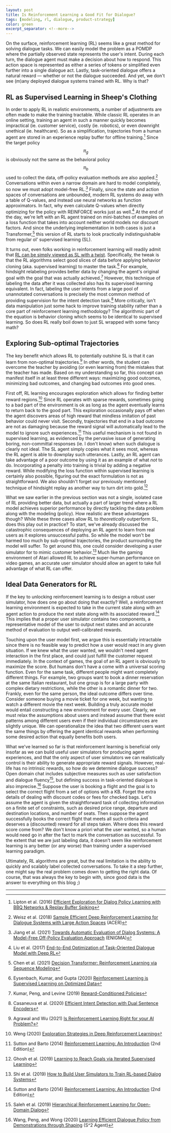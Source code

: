 ```yaml
---
layout: post
title: Is Reinforcement Learning a Good Fit for Dialogue?
tags: [modeling, rl, dialogue, product-strategy]
color: green
excerpt_separator: <!--more-->
---
```


On the surface, reinforcement learning (RL) seems like a great method for solving dialogue tasks.  We can easily model the problem as a POMDP where the partially observed state represents the user's intent.  During each turn, the dialogue agent must make a decision about how to respond. This action space is represented as either a series of tokens or simplified even further into a single dialogue act.  Lastly, task-oriented dialogue offers a natural reward — whether or not the dialogue succeeded.  And yet, we don't see (m)any deployed dialogue systems trained with RL.  Why is that?
 <!--more-->

## RL as Supervised Learning in Sheep's Clothing

In order to apply RL in realistic environments, a number of adjustments are often made to make the training tractable. While classic RL operates in an online setting, training an agent in such a manner quickly becomes impractical (ie. customer service), costly (ie. robotics), or even downright unethical (ie. healthcare).  So as a simplification, trajectories from a human agent are stored in an experience replay buffer for offline training.[^1] Since the target policy $$\pi_g$$ is obviously not the same as the behavioral policy $$\pi_b$$ used to collect the data, off-policy evaluation methods are also applied.[^2] Conversations within even a narrow domain are hard to model completely, so now we must adopt model-free RL.[^3] Finally, since the state and action spaces of conversations are unbounded, modern RL systems do away with a table of Q-values, and instead use neural networks as function approximators.  In fact, why even calculate Q-values when directly optimizing for the policy with REINFORCE works just as well.[^4] At the end of the day, we're left with an RL agent trained on mini-batches of examples on a loss function that takes into account neither world models nor discount factors. And since the underlying implementation in both cases is just a Transformer,[^5]  this version of RL starts to look practically indistinguishable from regular ol' supervised learning (SL).

It turns out, even folks working in reinforcement learning will readily admit that [RL can be simply viewed as SL with a twist](https://bair.berkeley.edu/blog/2020/10/13/supervised-rl/). Specifically, the tweak is that the RL algorithms select good slices of data before applying behavior cloning (aka. supervised learning) to master the task.[^6]  For example, hindsight relabeling provides better data by changing the agent's original goal with the goal that was actually achieved.[^7] However, this technique of labeling the data after it was collected also has its supervised learning equivalent. In fact, labeling the user intents from a large pool of unannotated conversations is precisely the most common method of providing supervision for the intent detection task.[^8] More critically, isn't data manipulation just some hack to improve training stability rather than a core part of reinforcement learning methodology?  The algorithmic part of the equation is behavior cloning which seems to be identical to supervised learning. So does RL really boil down to just SL wrapped with some fancy math?

## Exploring Sub-optimal Trajectories

The key benefit which allows RL to potentially outshine SL is that it can learn from non-optimal trajectories.[^9] In other words, the student can overcome the teacher by avoiding (or even learning from) the mistakes that the teacher has made. Based on my understanding so far, this concept can manifest itself in at least three different ways: maximizing good outcomes, minimizing bad outcomes, and changing bad outcomes into good ones.

First off, RL learning encourages exploration which allows for finding better reward regions.[^10] Since RL operates with sparse rewards, sometimes going to a bad part of the environment is ok as long as the agent eventually learns to return back to the good part. This exploration occasionally pays off when the agent discovers areas of high reward that mindless imitation of past behavior could never visit. Secondly, trajectories that end in a bad outcome are not as damaging because the reward signal will automatically lead to the model to ignore such experiences.[^11]  This useful mechanism is not found in supervised learning, as evidenced by the pervasive issue of generating boring, non-committal responses (ie. I don't know) when such dialogue is clearly not ideal. The SL agent simply copies what it sees most, whereas the RL agent is able to downplay such utterances. Lastly, an RL agent can take advantage of a poor outcome by using it as an example of what *not* to do. Incorporating a penalty into training is trivial by adding a negative reward.  While modifying the loss function within supervised learning is certainly also possible, figuring out the exact formulation is not as straightforward. We also shouldn't forget our previously mentioned technique of hindsight replay as another way to turn dirt into gold.[^12]

What we saw earlier in the previous section was not a single, isolated case of RL providing better data, but actually a part of larger trend where a RL model achieves superior performance by directly tackling the data problem along with the modeling (policy). How realistic are these advantages though?  While these three cases allow RL to *theoretically* outperform SL, does this play out in practice? To start, we've already discussed the catastrophic consequences of deploying an RL agent to learn from real users as it explores unsuccessful paths. So while the model won't be harmed too much by sub-optimal trajectories, the product surrounding the model will suffer. To get around this, one could consider developing a user simulator for to mimic customer behavior.[^13] Much like the gaming environment of Atari allowed RL to achieve super-human performance on video games, an accurate user simulator should allow an agent to take full advantage of what RL can offer.

## Ideal Data Generators for RL

If the key to unlocking reinforcement learning is to design a robust user simulator, how does one go about doing that exactly?  Well, a reinforcement learning environment is expected to take in the current state along with an agent action to produce the next state along with its associated reward.[^11]  This implies that a proper user simulator contains two components, a representative model of the user to output next states and an accurate method of evaluation to output well-calibrated rewards.

Touching upon the user model first, we argue this is essentially intractable since there is no feasible way to predict how a user would react in any given situation.  If we knew what the user wanted, we wouldn't need agent interaction in the first place, and could just fulfill the customer request immediately. In the context of games, the goal of an RL agent is obviously to maximize the score. But humans don't have a come with a universal scoring function. Even for the same task, different people might want completely different things.  For example, two groups want to book a dinner reservation at the same Italian restaurant, but one group is for a large party with complex dietary restrictions, while the other is a romantic dinner for two.  Frankly, even for the same person, the ideal outcome differs over time.  Consider someone buying a movie ticket for one week, but wanting to watch a different movie the next week.  Building a truly accurate model would entail constructing a new environment for every user. Clearly, we must relax the assumptions about users and instead assume that there exist patterns among different users even if their individual circumstances are slightly unique. We can operationalize the idea that two different users want the same things by offering the agent identical rewards when performing some desired action that equally benefits both users.

What we've learned so far is that reinforcement learning is beneficial only insofar as we can build useful user simulators for producing agent experiences, and that the only aspect of user simulators we can realistically control is their ability to generate appropriate reward signals. However, real-life has no intrinsic rewards, so how do we determine dialogue success?  Open domain chat includes subjective measures such as user satisfaction and dialogue fluency[^14], but defining success in task-oriented dialogue is also imprecise.[^15] Suppose the user is booking a flight and the goal is to select the correct flight from a set of options with a KB.  Forget the extra details of dealing with discount codes or fees for checked bags.  Let's assume the agent is given the straightforward task of collecting information on a finite set of constraints, such as desired price range, departure and destination locations, and number of seats.  Then suppose the agent successfully books the correct flight that meets all such criteria and deserves a (discounted) reward for all steps taken.  Where does this reward score come from?  We don't know a priori what the user wanted, so a human would need go in after the fact to mark the conversation as successful. To the extent that we are just labeling data, it doesn't seem like reinforcement learning is any better (or any worse) than training under a supervised learning paradigm.

Ultimately, RL algorithms are great, but the real limitation is the ability to quickly and scalably label collected conversations.  To take it a step further, one might say the real problem comes down to getting the right data.  Of course, that was always the key to begin with, since good data is the answer to everything on this blog ;)

---

[^1]: Lipton et al. (2016) [Efficient Exploration for Dialog Policy Learning with BBQ Networks & Replay Buffer Spiking](https://www.microsoft.com/en-us/research/publication/efficient-exploration-dialogue-policy-learning-bbq-networks-replay-buffer-spiking/)
[^2]: Weisz et al. (2018) [Sample Efficient Deep Reinforcement Learning for Dialogue Systems with Large Action Spaces](https://arxiv.org/abs/1802.03753) (ACER)
[^3]: Jiang et al. (2021) [Towards Automatic Evaluation of Dialog Systems: A Model-Free Off-Policy Evaluation Approach](https://aclanthology.org/2021.emnlp-main.589/) (ENIGMA)
[^4]: Liu et al. (2017) [End-to-End Optimization of Task-Oriented Dialogue Model with Deep RL](https://arxiv.org/abs/1711.10712)
[^5]: Chen et al. (2021) [Decision Transformer: Reinforcement Learning via Sequence Modeling](https://openreview.net/forum?id=a7APmM4B9d)
[^6]: Eysenbach, Kumar, and Gupta (2020) [Reinforcement Learning is Supervised Learning on Optimized Data](https://bair.berkeley.edu/blog/2020/10/13/supervised-rl/)
[^7]: Kumar, Peng, and Levine (2019) [Reward-Conditioned Policies](https://arxiv.org/abs/1912.13465)
[^8]: Casaneuva et al. (2020) [Efficient Intent Detection with Dual Sentence Encoders](https://aclanthology.org/2020.nlp4convai-1.5/)
[^9]: Agrawal and Wu (2021) [Is Reinforcement Learning Right for your AI Problem?](https://professional.mit.edu/news/articles/reinforcement-learning-right-your-ai-problem)
[^10]: Weng (2020) [Exploration Strategies in Deep Reinforcement Learning](https://lilianweng.github.io/posts/2020-06-07-exploration-drl/)
[^11]: Sutton and Barto (2014) [Reinforcement Learning: An Introduction](https://web.stanford.edu/class/psych209/Readings/SuttonBartoIPRLBook2ndEd.pdf) (2nd Edition)
[^12]: Ghosh et al. (2019) [Learning to Reach Goals via Iterated Supervised Learning](https://arxiv.org/abs/1912.06088)
[^13]: Shi et al. (2019) [How to Build User Simulators to Train RL-based Dialog Systems](https://aclanthology.org/D19-1206/)
[^14]: Saleh et al. (2019) [Hierarchical Reinforcement Learning for Open-Domain Dialog](https://arxiv.org/abs/1909.07547)
[^15]: Wang, Peng, and Wong (2020) [Learning Efficient Dialogue Policy from Demonstrations through Shaping](https://aclanthology.org/2020.acl-main.566/) (S^2 Agent)